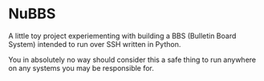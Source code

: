 # NuBBS

A little toy project experiementing with building a BBS (Bulletin Board System) intended to run over SSH written in Python.

You in absolutely no way should consider this a safe thing to run anywhere on any systems you may be responsible for.
